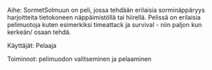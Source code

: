 Aihe: SormetSolmuun on peli, jossa tehdään erilaisia sorminäppäryys
harjoitteita tietokoneen näppäimistöllä tai hiirellä. Pelissä on erilaisia
pelimuotoja kuten esimerkiksi timeattack ja survival - niin paljon kun kerkeän/
osaan tehdä.

Käyttäjät: Pelaaja

Toiminnot: pelimuodon valitseminen ja pelaaminen

